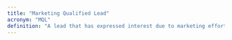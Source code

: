 ```yaml
---
title: "Marketing Qualified Lead"
acronym: "MQL"
definition: "A lead that has expressed interest due to marketing efforts but not yet validated by sales."
---
```

